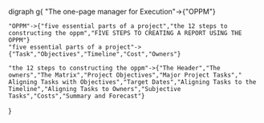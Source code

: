 digraph g{
	"The one-page manager for Execution"->{"OPPM"}

	"OPPM"->{"five essential parts of a project","the 12 steps to constructing the oppm","FIVE STEPS TO CREATING A REPORT USING THE OPPM"}
	"five essential parts of a project"->{"Task","Objectives","Timeline","Cost","Owners"}

	"the 12 steps to constructing the oppm"->{"The Header","The owners","The Matrix","Project Objectives","Major Project Tasks"," Aligning Tasks with Objectives","Target Dates","Aligning Tasks to the Timeline","Aligning Tasks to Owners","Subjective Tasks","Costs","Summary and Forecast"}



}